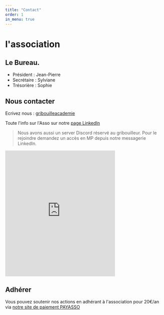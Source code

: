 ```yaml
---
title: "Contact"
order: 1
in_menu: true
---
```

# l'association 

## Le Bureau. 

* Président : Jean-Pierre 
* Secrétaire : Sylviane
* Trésorière : Sophie

## Nous contacter

Ecrivez nous : [gribouilleacademie](mailto:gribouille@academie.com)

Toute l'info sur l'Asso sur notre [page LinkedIn](https://www.linkedin.com/company/gribouille-acad-mie)

> Nous avons aussi un server Discord réservé au gribouilleur. Pour le rejoindre demandez un accès en MP depuis notre messagerie LinkedIn. 

<iframe src="https://discord.com/widget?id=979452817863491624&theme=dark" width="350" height="400" allowtransparency="true" frameborder="0" sandbox="allow-popups allow-popups-to-escape-sandbox allow-same-origin allow-scripts"></iframe>


## Adhérer

Vous pouvez soutenir nos actions en adhérant à l'association pour 20€/an via 
[notre site de paiement PAYASSO](https://www.payasso.fr/gribouille-academie/adhesion) 
